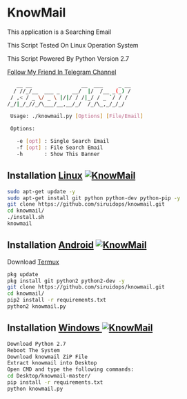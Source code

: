 # KnowMail

<p>This application is a Searching Email</p>
<p>This Script Tested On Linux Operation System </p>
<p>This Script Powered By Python Version 2.7</p>

[Follow My Friend In Telegram Channel](https://t.me/softhacking)

```bash
   __ __                __  ___     _ __
  / //_/__  ___ _    __/  |/  /__ _(_) /
 / ,< / _ \/ _ \ |/|/ / /|_/ / _ `/ / /
/_/|_/_//_/\___/__,__/_/  /_/\_,_/_/_/

 Usage: ./knowmail.py [Options] [File/Email]

 Options:

   -e [opt] : Single Search Email
   -f [opt] : File Search Email
   -h       : Show This Banner

```

## Installation [Linux](https://wikipedia.org/wiki/Linux) [![KnowMail](http://icons.iconarchive.com/icons/dakirby309/simply-styled/32/OS-Linux-icon.png)](https://fr.wikipedia.org/wiki/Linux)

```bash
sudo apt-get update -y
sudo apt-get install git python python-dev python-pip -y
git clone https://github.com/siruidops/knowmail.git
cd knowmail/
./install.sh
knowmail
```

## Installation [Android](https://wikipedia.org/wiki/Android) [![KnowMail](https://cdn1.iconfinder.com/data/icons/logotypes/32/android-32.png)](https://fr.wikipedia.org/wiki/Android)

Download [Termux](https://play.google.com/store/apps/details?id=com.termux)

```bash
pkg update
pkg install git python2 python2-dev -y
git clone https://github.com/siruidops/knowmail.git
cd knowmail/
pip2 install -r requirements.txt
python2 knowmail.py
```

## Installation [Windows ](https://wikipedia.org/wiki/Microsoft_Windows)[![KnowMail](http://icons.iconarchive.com/icons/tatice/cristal-intense/32/Windows-icon.png)](https://fr.wikipedia.org/wiki/Microsoft_Windows)
```bash
Download Python 2.7
Reboot The System
Download knowmail ZiP File
Extract knowmail into Desktop
Open CMD and type the following commands:
cd Desktop/knowmail-master/
pip install -r requirements.txt
python knowmail.py
```

